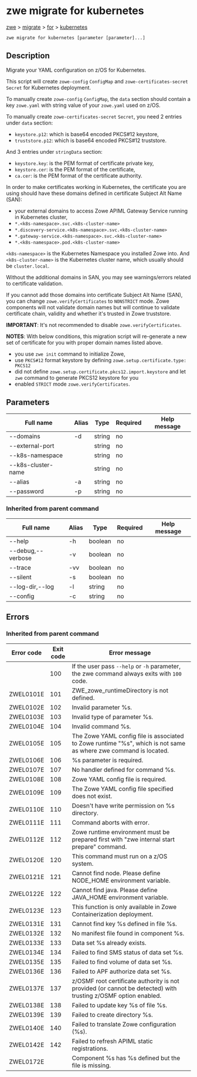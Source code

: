 # zwe migrate for kubernetes

[zwe](./zwe) > [migrate](./zwe-migrate) > [for](./zwe-migrate-for) > [kubernetes](./zwe-migrate-for-kubernetes)

	zwe migrate for kubernetes [parameter [parameter]...]

## Description

Migrate your YAML configuration on z/OS for Kubernetes.

This script will create `zowe-config` `ConfigMap` and `zowe-certificates-secret` `Secret`
for Kubernetes deployment.

To manually create `zowe-config` `ConfigMap`, the `data` section should contain
a key `zowe.yaml` with string value of your `zowe.yaml` used on z/OS.

To manually create `zowe-certificates-secret` `Secret`, you need 2 entries under
`data` section:

- `keystore.p12`: which is base64 encoded PKCS#12 keystore,
- `truststore.p12`: which is base64 encoded PKCS#12 truststore.

And 3 entries under `stringData` section:

- `keystore.key`: is the PEM format of certificate private key,
- `keystore.cer`: is the PEM format of the certificate,
- `ca.cer`: is the PEM format of the certificate authority.

In order to make certificates working in Kubernetes, the certificate you are using should
have these domains defined in certificate Subject Alt Name (SAN):

- your external domains to access Zowe APIML Gateway Service running in Kubernetes cluster,
- `*.<k8s-namespace>.svc.<k8s-cluster-name>`
- `*.discovery-service.<k8s-namespace>.svc.<k8s-cluster-name>`
- `*.gateway-service.<k8s-namespace>.svc.<k8s-cluster-name>`
- `*.<k8s-namespace>.pod.<k8s-cluster-name>`

`<k8s-namespace>` is the Kubernetes Namespace you installed Zowe into. And
`<k8s-cluster-name>` is the Kubernetes cluster name, which usually should be
`cluster.local`.

Without the additional domains in SAN, you may see warnings/errors related to certificate
validation.

If you cannot add those domains into certificate Subject Alt Name (SAN), you can change
`zowe.verifyCertificates` to `NONSTRICT` mode. Zowe components will not validate domain
names but will continue to validate certificate chain, validity and whether it's trusted
in Zowe truststore.

**IMPORTANT**: It's not recommended to disable `zowe.verifyCertificates`.

**NOTES**: With below conditions, this migration script will re-generate a new
set of certificate for you with proper domain names listed above.

- you use `zwe init` command to initialize Zowe,
- use `PKCS#12` format keystore by defining `zowe.setup.certificate.type: PKCS12`
- did not define `zowe.setup.certificate.pkcs12.import.keystore` and let `zwe` command
  to generate PKCS12 keystore for you
- enabled `STRICT` mode `zowe.verifyCertificates`.


## Parameters

Full name|Alias|Type|Required|Help message
|---|---|---|---|---
--domains|-d|string|no||Domain list of certificate Subject Alternative Name (SAN).
--external-port||string|no||Port number to access APIML Gateway running in Kubernetes.
--k8s-namespace||string|no||Kubernetes namespace.
--k8s-cluster-name||string|no||Kubernetes cluster name.
--alias|-a|string|no||Certificate alias name.
--password|-p|string|no||Password of the certificate keystore.
### Inherited from parent command

Full name|Alias|Type|Required|Help message
|---|---|---|---|---
--help|-h|boolean|no||Display this help.
--debug,--verbose|-v|boolean|no||Enable verbose mode.
--trace|-vv|boolean|no||Enable trace level debug mode.
--silent|-s|boolean|no||Do not display messages to standard output.
--log-dir,--log|-l|string|no||Write logs to this directory.
--config|-c|string|no||Path to Zowe configuration zowe.yaml file.


## Errors

### Inherited from parent command

Error code|Exit code|Error message
|---|---|---
||100|If the user pass `--help` or `-h` parameter, the zwe command always exits with `100` code.
ZWEL0101E|101|ZWE_zowe_runtimeDirectory is not defined.
ZWEL0102E|102|Invalid parameter %s.
ZWEL0103E|103|Invalid type of parameter %s.
ZWEL0104E|104|Invalid command %s.
ZWEL0105E|105|The Zowe YAML config file is associated to Zowe runtime "%s", which is not same as where zwe command is located.
ZWEL0106E|106|%s parameter is required.
ZWEL0107E|107|No handler defined for command %s.
ZWEL0108E|108|Zowe YAML config file is required.
ZWEL0109E|109|The Zowe YAML config file specified does not exist.
ZWEL0110E|110|Doesn't have write permission on %s directory.
ZWEL0111E|111|Command aborts with error.
ZWEL0112E|112|Zowe runtime environment must be prepared first with "zwe internal start prepare" command.
ZWEL0120E|120|This command must run on a z/OS system.
ZWEL0121E|121|Cannot find node. Please define NODE_HOME environment variable.
ZWEL0122E|122|Cannot find java. Please define JAVA_HOME environment variable.
ZWEL0123E|123|This function is only available in Zowe Containerization deployment.
ZWEL0131E|131|Cannot find key %s defined in file %s.
ZWEL0132E|132|No manifest file found in component %s.
ZWEL0133E|133|Data set %s already exists.
ZWEL0134E|134|Failed to find SMS status of data set %s.
ZWEL0135E|135|Failed to find volume of data set %s.
ZWEL0136E|136|Failed to APF authorize data set %s.
ZWEL0137E|137|z/OSMF root certificate authority is not provided (or cannot be detected) with trusting z/OSMF option enabled.
ZWEL0138E|138|Failed to update key %s of file %s.
ZWEL0139E|139|Failed to create directory %s.
ZWEL0140E|140|Failed to translate Zowe configuration (%s).
ZWEL0142E|142|Failed to refresh APIML static registrations.
ZWEL0172E||Component %s has %s defined but the file is missing.
